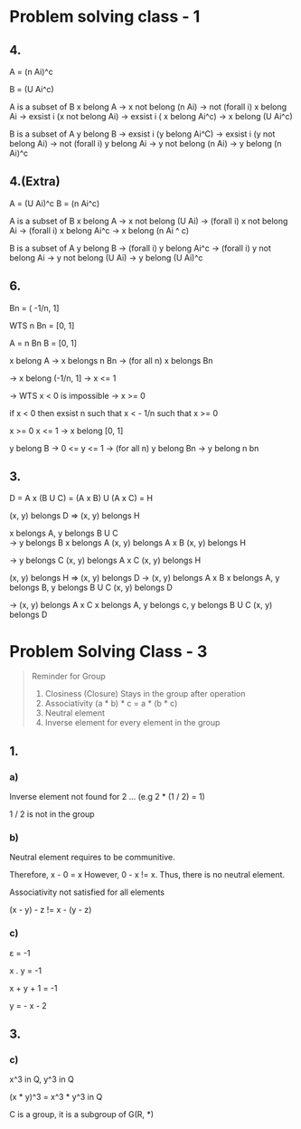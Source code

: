 # Problem solving class - 1

## 4.

A = (n Ai)^c

B = (U Ai^c)

A is a subset of B
x belong A -> x not belong (n Ai) -> not (forall i) x belong Ai -> exsist i (x not belong Ai) -> exsist i ( x belong Ai^c) 
-> x belong (U Ai^c)

B is a subset of A
y belong B -> exsist i (y belong Ai^C) -> exsist i (y not belong Ai) -> not (forall i) y belong Ai -> y not belong (n Ai) -> y belong (n Ai)^c

## 4.(Extra)

A = (U Ai)^c
B = (n Ai^c)

A is a subset of B
x belong A -> x not belong (U Ai) -> (forall i) x not belong Ai -> (forall i) x belong Ai^c -> x belong (n Ai ^ c)

B is a subset of A
y belong B -> (forall i) y belong Ai^c -> (forall i) y not belong Ai -> y not belong (U Ai) -> y belong (U Ai)^c

## 6.

Bn = ( -1/n, 1]

WTS n Bn = [0, 1]

A = n Bn 
B = [0, 1]

x belong A -> x belongs n Bn -> (for all n) x belongs Bn 

-> x belong (-1/n, 1] -> x <= 1

-> WTS x < 0 is impossible -> x >= 0

if x < 0 then exsist n such that x < - 1/n
such that x >= 0

x >= 0 x <= 1 -> x belong [0, 1]


y belong B -> 0 <= y <= 1 -> (for all n) y belong Bn -> y belong n bn


## 3.

D = A x (B U C) = (A x B) U (A x C) = H

(x, y) belongs D => (x, y) belongs H

x belongs A, y belongs B U C  
-> y belongs B
   x belongs A
   (x, y) belongs A x B
   (x, y) belongs H

-> y belongs C
   (x, y) belongs A x C
   (x, y) belongs H

(x, y) belongs H => (x, y) belongs D
-> (x, y) belongs A x B 
   x belongs A, y belongs B, y belongs B U C
   (x, y) belongs D

-> (x, y) belongs A x C
   x belongs A, y belongs c, y belongs B U C
   (x, y) belongs D


# Problem Solving Class - 3

> Reminder for Group
> 1. Closiness (Closure) Stays in the group after operation
> 2. Associativity (a * b) * c = a * (b * c)
> 3. Neutral element
> 4. Inverse element for every element in the group

## 1.

### a)

Inverse element not found for 2 ... (e.g 2 * (1 / 2) = 1)

1 / 2 is not in the group

### b)

Neutral element requires to be communitive.

Therefore, x - 0 = x
However, 0 - x != x. 
Thus, there is no neutral element.

Associativity not satisfied for all elements

(x - y) - z != x - (y - z)

### c)

ε = -1

x . y = -1

x + y + 1 = -1 

y = - x - 2

## 3.

### c)
x^3 in Q, y^3 in Q

(x * y)^3 = x^3 * y^3 in Q

C is a group, it is a subgroup of G(R, *)
